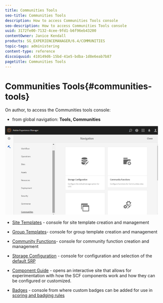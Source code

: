```yaml
---
title: Communities Tools
seo-title: Communities Tools
description: How to access Communities Tools console
seo-description: How to access Communities Tools console
uuid: 3172fe00-7132-4cee-9fd1-b6f96eb43200
contentOwner: Janice Kendall
products: SG_EXPERIENCEMANAGER/6.4/COMMUNITIES
topic-tags: administering
content-type: reference
discoiquuid: 410149d6-15bd-41e5-bdba-1d8e6eab7b87
pagetitle: Communities Tools
---
```


# Communities Tools{#communities-tools}

On author, to access the Communities tools console:

* from global navigation: **Tools, Communities**

![](assets/chlimage_1-129.png)

* [Site Templates](/help/communities/using/sites.md) - console for site template creation and management
* [Group Templates](/help/communities/using/tools-groups.md)- console for group template creation and management
* [Community Functions](/help/communities/using/functions.md)- console for community function creation and management
* [Storage Configuration](/help/communities/using/srp-config.md) - console for configuration and selection of the [default SRP](/help/communities/using/working-with-srp.md)

* [Component Guide](/help/communities/using/components-guide.md) - opens an interactive site that allows for experimentation with how the SCF components work and how they can be configured or customized.
* [Badges](/help/communities/using/badges.md) - console from where custom badges can be added for use in [scoring and badging rules](/help/communities/using/implementing-scoring.md)

